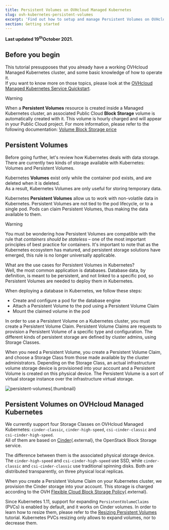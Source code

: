 ```yaml
---
title: Persistent Volumes on OVHcloud Managed Kubernetes
slug: ovh-kubernetes-persistent-volumes
excerpt: 'Find out how to setup and manage Persistent Volumes on OVHcloud Managed Kubernetes'
section: Getting started
---
```


**Last updated 19<sup>th</sup>October 2021.**

## Before you begin

This tutorial presupposes that you already have a working OVHcloud Managed Kubernetes cluster, and some basic knowledge of how to operate it.  
If you want to know more on those topics, please look at the [OVHcloud Managed Kubernetes Service Quickstart](../deploying-hello-world/).

> [!warning]
> When a __Persistent Volumes__ resource is created inside a Managed Kubernetes cluster, an associated Public Cloud __Block Storage__ volume is automatically created with it.
> This volume is hourly charged and will appear in your Public Cloud project. For more information, please refer to the following documentation: [Volume Block Storage price](https://www.ovhcloud.com/en-ie/public-cloud/prices/#storage)

## Persistent Volumes

Before going further, let's review how Kubernetes deals with data storage.  
There are currently two kinds of storage available with Kubernetes: Volumes and Persistent Volumes.

Kubernetes __Volumes__ exist only while the container pod exists, and are deleted when it is deleted.  
As a result, Kubernetes Volumes are only useful for storing temporary data.

Kubernetes __Persistent Volumes__ allow us to work with non-volatile data in Kubernetes. Persistent Volumes are not tied to the pod lifecycle, or to a single pod. Pods can claim Persistent Volumes, thus making the data available to them.

> [!warning]
> You must be wondering how Persistent Volumes are compatible with the rule that *containers should be stateless* – one of the most important principles of best practice for containers. It's important to note that as the Kubernetes ecosystem has matured, and persistent storage solutions have emerged, this rule is no longer universally applicable.
>

What are the use cases for Persistent Volumes in Kubernetes?  
Well, the most common application is databases. Database data, by definition, is meant to be persistent, and not linked to a specific pod, so Persistent Volumes are needed to deploy them in Kubernetes.

When deploying a database in Kubernetes, we follow these steps:

* Create and configure a pod for the database engine
* Attach a Persistent Volume to the pod using a Persistent Volume Claim
* Mount the claimed volume in the pod

In order to use a Persistent Volume on a Kubernetes cluster, you must create a Persistent Volume Claim. Persistent Volume Claims are requests to provision a Persistent Volume of a specific type and configuration. The different kinds of persistent storage are defined by cluster admins, using Storage Classes.

When you need a Persistent Volume, you create a Persistent Volume Claim, and choose a Storage Class from those made available by the cluster administrators. Depending on the Storage Class, an actual infrastructure volume storage device is provisioned into your account and a Persistent Volume is created on this physical device. The Persistent Volume is a sort of virtual storage instance over the infrastructure virtual storage.

![persistent-volumes](images/working-with-persistent-volumes-01.png){.thumbnail}

## Persistent Volumes on OVHcloud Managed Kubernetes

We currently support four Storage Classes on OVHcloud Managed Kubernetes: `cinder-classic`, `cinder-high-speed`, `csi-cinder-classic` and `csi-cinder-high-speed`.  
All of them are based on [Cinder](https://docs.openstack.org/cinder/latest/){.external}, the OpenStack Block Storage service.  

The difference between them is the associated physical storage device. The `cinder-high-speed` and `csi-cinder-high-speed` use SSD, while `cinder-classic` and `csi-cinder-classic` use traditional spinning disks. Both are distributed transparently, on three physical local replicas.

When you create a Persistent Volume Claim on your Kubernetes cluster, we provision the Cinder storage into your account. This storage is charged according to the OVH [Flexible Cloud Block Storage Policy](https://www.ovhcloud.com/en/public-cloud/block-storage/){.external}.

Since Kubernetes 1.11, support for expanding `PersistentVolumeClaims` (PVCs) is enabled by default, and it works on Cinder volumes. In order to learn how to resize them, please refer to the [Resizing Persistent Volumes](../resizing-persistent-volumes/) tutorial. Kubernetes PVCs resizing only allows to expand volumes, nor to decrease them.
